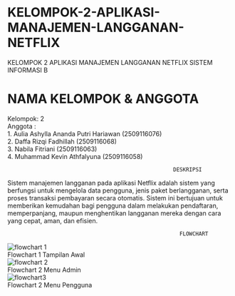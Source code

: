 # KELOMPOK-2-APLIKASI-MANAJEMEN-LANGGANAN-NETFLIX
KELOMPOK 2 APLIKASI MANAJEMEN LANGGANAN NETFLIX SISTEM INFORMASI B   

# NAMA KELOMPOK & ANGGOTA 
Kelompok: 2                              
Anggota :                                     
      1. Aulia Ashylla Ananda Putri Hariawan (2509116076)          
      2. Daffa Rizqi Fadhillah (2509116068)                
      3. Nabila Fitriani (2509116063)                                    
      4. Muhammad Kevin Athfalyuna (2509116058)                                                        

                                                        DESKRIPSI                                                                          
Sistem manajemen langganan pada aplikasi Netflix adalah sistem yang berfungsi untuk mengelola data pengguna, jenis paket berlangganan, serta proses transaksi pembayaran secara otomatis. Sistem ini bertujuan untuk memberikan kemudahan bagi pengguna dalam melakukan pendaftaran, memperpanjang, maupun menghentikan langganan mereka dengan cara yang cepat, aman, dan efisien.       

                                                          FLOWCHART             
![flowchart 1](https://github.com/user-attachments/assets/fdd50b27-8e79-43a2-9f62-425803128979)                              
Flowchart 1 Tampilan Awal        
![flowchart 2](https://github.com/user-attachments/assets/3dd4085a-7d64-43d6-8a72-6bab7b9285af)              
Flowchart 2 Menu Admin                            
![flowchart3](https://github.com/user-attachments/assets/bdfe2e00-89c6-4b7d-9f72-db9bdac900d1)                        
Flowchart 2 Menu Pengguna        
